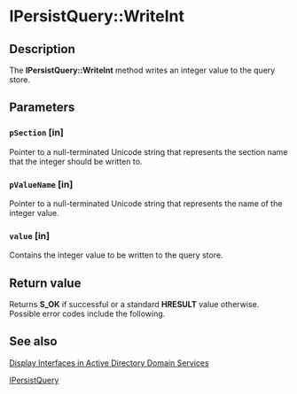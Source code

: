 # IPersistQuery::WriteInt

## Description

The **IPersistQuery::WriteInt** method writes an integer value to the query store.

## Parameters

### `pSection` [in]

Pointer to a null-terminated Unicode string that represents the section name that the integer should be written to.

### `pValueName` [in]

Pointer to a null-terminated Unicode string that represents the name of the integer value.

### `value` [in]

Contains the integer value to be written to the query store.

## Return value

Returns **S_OK** if successful or a standard **HRESULT** value otherwise. Possible error codes include the following.

## See also

[Display Interfaces in Active Directory Domain Services](https://learn.microsoft.com/windows/desktop/AD/display-interfaces-in-active-directory-domain-services)

[IPersistQuery](https://learn.microsoft.com/windows/desktop/api/cmnquery/nn-cmnquery-ipersistquery)